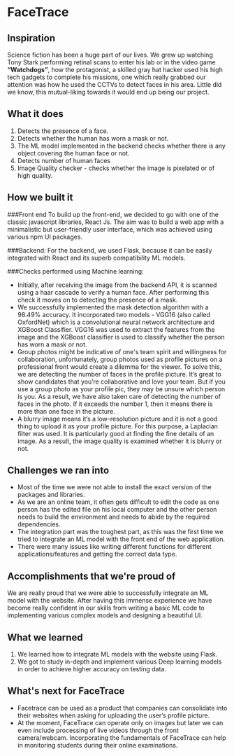 # FaceTrace

## Inspiration
Science fiction has been a huge part of our lives. We grew up watching Tony Stark performing retinal scans to enter his lab or in the video game **“Watchdogs”**, how the protagonist, a skilled gray hat hacker used his high tech gadgets to complete his missions, one which really grabbed our attention was how he used the CCTVs to detect faces in his area. Little did we know, this mutual-liking towards it would end up being our project. 


## What it does
1.  Detects the presence of a face.
2. Detects whether the human has worn a mask or not.
3. The ML model implemented in the backend checks whether there is any object covering the human face or not.
4. Detects number of human faces
5. Image Quality checker - checks whether the image is pixelated or of high quality.


## How we built it

###Front end
To build up the front-end, we decided to go with one of the classic javascript libraries, React Js. The aim was to build a web app with a minimalistic but user-friendly user interface, which was achieved using various npm UI packages.

###Backend:
For the backend, we used Flask, because it can be easily integrated with React and its superb compatibility ML models.
 
###Checks performed using Machine learning:
- Initially, after receiving the image from the backend API, it is scanned using a haar cascade to verify a human face. After performing this check it moves on to detecting the presence of a mask.
- We successfully implemented the mask detection algorithm with a 98.49% accuracy. It incorporated two models - VGG16 (also called OxfordNet) which is a convolutional neural network architecture and XGBoost Classifier. VGG16 was used to extract the features from the image and the XGBoost classifier is used to classify whether the person has worn a mask or not.
- Group photos might be indicative of one's team spirit and willingness for collaboration, unfortunately, group photos used as profile pictures on a professional front would create a dilemma for the viewer. To solve this, we are detecting the number of faces in the profile picture. It’s great to show candidates that you’re collaborative and love your team. But if you use a group photo as your profile pic, they may be unsure which person is you. As a result, we have also taken care of detecting the number of faces in the photo. If it exceeds the number 1, then it means there is more than one face in the picture.
- A blurry image means it’s a low-resolution picture and it is not a good thing to upload it as your profile picture. For this purpose, a Laplacian filter was used. It is particularly good at finding the fine details of an image. As a result, the image quality is examined whether it is blurry or not.


## Challenges we ran into
- Most of the time we were not able to install the exact version of the packages and libraries. 
- As we are an online team, it often gets difficult to edit the code as one person has the edited file on his local computer and the other person needs to build the environment and needs to abide by the required dependencies.
- The integration part was the toughest part, as this was the first time we tried to integrate an ML model with the front end of the web application.
-  There were many issues like writing different functions for different applications/features and getting the correct data type.


## Accomplishments that we're proud of
We are really proud that we were able to successfully integrate an ML model with the website. After having this immense experience we have become really confident in our skills from writing a basic ML code to implementing various complex models and designing a beautiful UI.

## What we learned
1. We learned how to integrate ML models with the website using Flask.
2. We got to study in-depth and implement various Deep learning models in order to achieve higher accuracy on testing data. 


## What's next for FaceTrace
- Facetrace can be used as a product that companies can consolidate into their websites when asking for uploading the user’s profile picture. 
- At the moment, FaceTrace can operate only on images but later we can even include processing of live videos through the front camera/webcam. Incorporating the fundamentals of FaceTrace can help in monitoring students during their online examinations.

